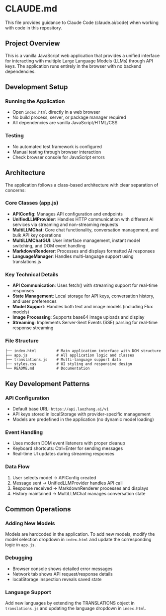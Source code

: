 # CLAUDE.md

This file provides guidance to Claude Code (claude.ai/code) when working with code in this repository.

## Project Overview

This is a vanilla JavaScript web application that provides a unified interface for interacting with multiple Large Language Models (LLMs) through API keys. The application runs entirely in the browser with no backend dependencies.

## Development Setup

### Running the Application
- Open `index.html` directly in a web browser
- No build process, server, or package manager required
- All dependencies are vanilla JavaScript/HTML/CSS

### Testing
- No automated test framework is configured
- Manual testing through browser interaction
- Check browser console for JavaScript errors

## Architecture

The application follows a class-based architecture with clear separation of concerns:

### Core Classes (app.js)
- **APIConfig**: Manages API configuration and endpoints
- **UnifiedLLMProvider**: Handles HTTP communication with different AI services via streaming and non-streaming requests
- **MultiLLMChat**: Core chat functionality, conversation management, and bulk API key operations  
- **MultiLLMChatGUI**: User interface management, instant model switching, and DOM event handling
- **MarkdownRenderer**: Processes and displays formatted AI responses
- **LanguageManager**: Handles multi-language support using translations.js

### Key Technical Details
- **API Communication**: Uses fetch() with streaming support for real-time responses
- **State Management**: Local storage for API keys, conversation history, and user preferences
- **Model Support**: Handles both text and image models (including Flux models)
- **Image Processing**: Supports base64 image uploads and display
- **Streaming**: Implements Server-Sent Events (SSE) parsing for real-time response streaming

### File Structure
```
├── index.html         # Main application interface with DOM structure
├── app.js             # All application logic and classes
├── translations.js    # Multi-language support data
├── styles.css         # UI styling and responsive design
└── README.md          # Documentation
```

## Key Development Patterns

### API Configuration
- Default base URL: `https://api.laozhang.ai/v1`
- API keys stored in localStorage with provider-specific management
- Models are predefined in the application (no dynamic model loading)

### Event Handling
- Uses modern DOM event listeners with proper cleanup
- Keyboard shortcuts: Ctrl+Enter for sending messages
- Real-time UI updates during streaming responses

### Data Flow
1. User selects model → APIConfig created
2. Message sent → UnifiedLLMProvider handles API call
3. Response received → MarkdownRenderer processes and displays
4. History maintained → MultiLLMChat manages conversation state

## Common Operations

### Adding New Models
Models are hardcoded in the application. To add new models, modify the model selection dropdown in `index.html` and update the corresponding logic in `app.js`.

### Debugging
- Browser console shows detailed error messages
- Network tab shows API request/response details
- localStorage inspection reveals saved state

### Language Support
Add new languages by extending the TRANSLATIONS object in `translations.js` and updating the language dropdown in `index.html`.